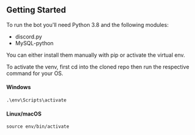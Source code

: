 ## Getting Started

To run the bot you'll need Python 3.8 and the following modules:
* discord.py
* MySQL-python

You can either install them manually with pip or activate the virtual env.

To activate the venv, first cd into the cloned repo then run the respective command for your OS.
#### Windows
`.\env\Scripts\activate`
#### Linux/macOS
`source env/bin/activate`

